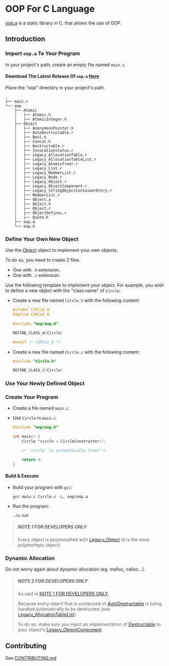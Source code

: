 # OOP For C Language

[oop.a](src/lib/oop/oop.a) is a static library in C, that allows the use of OOP.

## Introduction

### Import `oop.a` To Your Program

In your project's path, create an empty file named `main.c`.

#### Download The Latest Release Of `oop.a` [Here](https://github.com/taljacob2/oop/releases/)

Place the "oop" directory in your project's path.
```
.
├── main.c
└── oop
    ├── Atomic
    │   ├── Atomic.h
    │   ├── AtomicInteger.h
    ├── Object
    │   ├── AnonymousPointer.h
    │   ├── AutoDestructable.r
    │   ├── Bool.h
    │   ├── Concat.h
    │   ├── Destructable.r
    │   ├── InvocationStatus.r
    │   ├── Legacy_AllocationTable.r
    │   ├── Legacy_AllocationTableList.r
    │   ├── Legacy_AtomicFreer.r
    │   ├── Legacy_List.r
    │   ├── Legacy_MemberList.r
    │   ├── Legacy_Node.r
    │   ├── Legacy_Object.r
    │   ├── Legacy_ObjectComponent.r
    │   ├── Legacy_StringObjectContainerEntry.r
    │   ├── MemberList.r
    │   ├── Object.a
    │   ├── Object.h
    │   ├── Object.r
    │   ├── ObjectDefines.r
    │   ├── Quote.h
    ├── oop.a
    └── oop.h
```

### Define Your Own New Object

Use the [Object](src/lib/oop/Object/Object.r) object to implement your own objects.

To do so, you need to create 2 files.
- One with `.h` extension.
- One with `.c` extension.

Use the following template to implement your object.
For example, you wish to define a new object with the "class name" of `Circle`:

- Create a new file named `Circle.h` with the following content:
  ```c
  #ifndef CIRCLE_H
  #define CIRCLE_H

  #include "oop/oop.h"

  DEFINE_CLASS_H(Circle)

  #endif /* CIRCLE_H */
  ```

- Create a new file named `Circle.c` with the following content:
  ```c
  #include "Circle.h"

  DEFINE_CLASS_C(Circle)
  ``` 
 
### Use Your Newly Defined Object

### Create Your Program

- Create a file named `main.c`.

- Use `Circle` in `main.c`.
  ```c
  #include "oop/oop.h"

  int main() {
      Circle *circle = CircleConstructor();

      /* `circle` is automatically freed */

      return 0;
  }
  ```

#### Build & Execute

- Build your program with `gcc`:
  ```
  gcc main.c Circle.c -L. oop/oop.a
  ```

- Run the program:
  ```
  ./a.out
  ```

> ##### NOTE 1 FOR DEVELOPERS ONLY
> Every object is polymorphed with [Legacy_Object](src/lib/oop/Object/Legacy_Object.r)
  (it is the most polymorhpic object).

### Dynamic Allocation

Do not worry again about dynamic allocation (eg. malloc, calloc...).

> ##### NOTE 2 FOR DEVELOPERS ONLY
> As said in [NOTE 1 FOR DEVELOPERS ONLY](#NOTE-1-FOR-DEVELOPERS-ONLY),
> 
> Because every object that is composed of [AutoDestructable](src/lib/oop/Object/AutoDestructable.r)
> is being handled automatically to be destructed (see
> [Legacy_AllocationTableList](/src/lib/oop/Object/Legacy_AllocationTableList.r)).
> 
> To do so, make sure you inject an implementation of
> [Destructable](src/lib/oop/Object/Destructable.r) to your object's
> [Legacy_ObjectComponent](src/lib/oop/Object/Legacy_ObjectComponent.r).

## Contributing

See [CONTRIBUTING.md](CONTRIBUTING.md)
